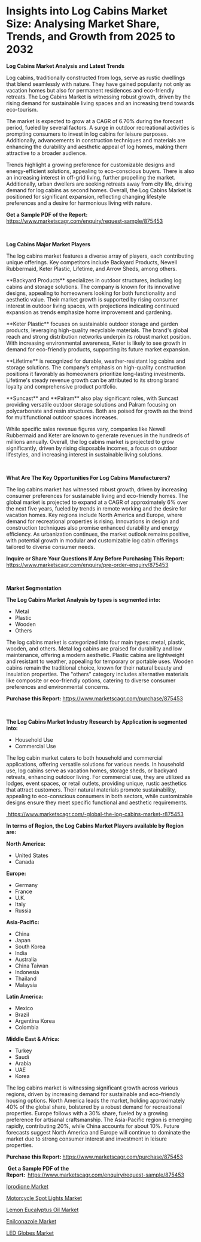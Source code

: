<p><h1>Insights into Log Cabins Market Size: Analysing Market Share, Trends, and Growth from 2025 to 2032</h1></p><p><strong>Log Cabins Market Analysis and Latest Trends</strong></p>
<p><p>Log cabins, traditionally constructed from logs, serve as rustic dwellings that blend seamlessly with nature. They have gained popularity not only as vacation homes but also for permanent residences and eco-friendly retreats. The Log Cabins Market is witnessing robust growth, driven by the rising demand for sustainable living spaces and an increasing trend towards eco-tourism.</p><p>The market is expected to grow at a CAGR of 6.70% during the forecast period, fueled by several factors. A surge in outdoor recreational activities is prompting consumers to invest in log cabins for leisure purposes. Additionally, advancements in construction techniques and materials are enhancing the durability and aesthetic appeal of log homes, making them attractive to a broader audience.</p><p>Trends highlight a growing preference for customizable designs and energy-efficient solutions, appealing to eco-conscious buyers. There is also an increasing interest in off-grid living, further propelling the market. Additionally, urban dwellers are seeking retreats away from city life, driving demand for log cabins as second homes. Overall, the Log Cabins Market is positioned for significant expansion, reflecting changing lifestyle preferences and a desire for harmonious living with nature.</p></p>
<p><strong>Get a Sample PDF of the Report:&nbsp;</strong> <a href="https://www.marketscagr.com/enquiry/request-sample/875453?utm_campaign=1920&utm_medium=2&utm_source=Github&utm_content=ia&utm_term=05022025&utm_id=log-cabins">https://www.marketscagr.com/enquiry/request-sample/875453</a></p>
<p>&nbsp;</p>
<p><strong>Log Cabins Major Market Players</strong></p>
<p><p>The log cabins market features a diverse array of players, each contributing unique offerings. Key competitors include Backyard Products, Newell Rubbermaid, Keter Plastic, Lifetime, and Arrow Sheds, among others.</p><p>**Backyard Products** specializes in outdoor structures, including log cabins and storage solutions. The company is known for its innovative designs, appealing to homeowners looking for both functionality and aesthetic value. Their market growth is supported by rising consumer interest in outdoor living spaces, with projections indicating continued expansion as trends emphasize home improvement and gardening.</p><p>**Keter Plastic** focuses on sustainable outdoor storage and garden products, leveraging high-quality recyclable materials. The brand's global reach and strong distribution networks underpin its robust market position. With increasing environmental awareness, Keter is likely to see growth in demand for eco-friendly products, supporting its future market expansion.</p><p>**Lifetime** is recognized for durable, weather-resistant log cabins and storage solutions. The company’s emphasis on high-quality construction positions it favorably as homeowners prioritize long-lasting investments. Lifetime's steady revenue growth can be attributed to its strong brand loyalty and comprehensive product portfolio.</p><p>**Suncast** and **Palram** also play significant roles, with Suncast providing versatile outdoor storage solutions and Palram focusing on polycarbonate and resin structures. Both are poised for growth as the trend for multifunctional outdoor spaces increases.</p><p>While specific sales revenue figures vary, companies like Newell Rubbermaid and Keter are known to generate revenues in the hundreds of millions annually. Overall, the log cabins market is projected to grow significantly, driven by rising disposable incomes, a focus on outdoor lifestyles, and increasing interest in sustainable living solutions.</p></p>
<p>&nbsp;</p>
<p><strong>What Are The Key Opportunities For Log Cabins Manufacturers?</strong></p>
<p><p>The log cabins market has witnessed robust growth, driven by increasing consumer preferences for sustainable living and eco-friendly homes. The global market is projected to expand at a CAGR of approximately 6% over the next five years, fueled by trends in remote working and the desire for vacation homes. Key regions include North America and Europe, where demand for recreational properties is rising. Innovations in design and construction techniques also promise enhanced durability and energy efficiency. As urbanization continues, the market outlook remains positive, with potential growth in modular and customizable log cabin offerings tailored to diverse consumer needs.</p></p>
<p><strong>Inquire or Share Your Questions If Any Before Purchasing This Report:</strong> <a href="https://www.marketscagr.com/enquiry/pre-order-enquiry/875453?utm_campaign=1920&utm_medium=2&utm_source=Github&utm_content=ia&utm_term=05022025&utm_id=log-cabins">https://www.marketscagr.com/enquiry/pre-order-enquiry/875453</a></p>
<p>&nbsp;</p>
<p><strong>Market Segmentation</strong></p>
<p><strong>The Log Cabins Market Analysis by types is segmented into:</strong></p>
<p><ul><li>Metal</li><li>Plastic</li><li>Wooden</li><li>Others</li></ul></p>
<p><p>The log cabins market is categorized into four main types: metal, plastic, wooden, and others. Metal log cabins are praised for durability and low maintenance, offering a modern aesthetic. Plastic cabins are lightweight and resistant to weather, appealing for temporary or portable uses. Wooden cabins remain the traditional choice, known for their natural beauty and insulation properties. The "others" category includes alternative materials like composite or eco-friendly options, catering to diverse consumer preferences and environmental concerns.</p></p>
<p><strong>Purchase this Report:&nbsp;</strong><a href="https://www.marketscagr.com/purchase/875453?utm_campaign=1920&utm_medium=2&utm_source=Github&utm_content=ia&utm_term=05022025&utm_id=log-cabins">https://www.marketscagr.com/purchase/875453</a></p>
<p>&nbsp;</p>
<p><strong>The Log Cabins Market Industry Research by Application is segmented into:</strong></p>
<p><ul><li>Household Use</li><li>Commercial Use</li></ul></p>
<p><p>The log cabin market caters to both household and commercial applications, offering versatile solutions for various needs. In household use, log cabins serve as vacation homes, storage sheds, or backyard retreats, enhancing outdoor living. For commercial use, they are utilized as lodges, event spaces, or retail outlets, providing unique, rustic aesthetics that attract customers. Their natural materials promote sustainability, appealing to eco-conscious consumers in both sectors, while customizable designs ensure they meet specific functional and aesthetic requirements.</p></p>
<p><a href="https://www.marketscagr.com/-global-the-log-cabins-market-r875453?utm_campaign=1920&utm_medium=2&utm_source=Github&utm_content=ia&utm_term=05022025&utm_id=log-cabins">&nbsp;https://www.marketscagr.com/-global-the-log-cabins-market-r875453</a></p>
<p><strong>In terms of Region, the Log Cabins Market Players available by Region are:</strong></p>
<p>
    <p> <strong> North America: </strong>
        <ul>
            <li>United States</li>
            <li>Canada</li>
        </ul>
        </p> 
    <p> <strong> Europe: </strong>
        <ul>
            <li>Germany</li>
            <li>France</li>
            <li>U.K.</li>
            <li>Italy</li>
            <li>Russia</li>
        </ul>
        </p> 
    <p> <strong> Asia-Pacific: </strong>
        <ul>
            <li>China</li>
            <li>Japan</li>
            <li>South Korea</li>
            <li>India</li>
            <li>Australia</li>
            <li>China Taiwan</li>
            <li>Indonesia</li>
            <li>Thailand</li>
            <li>Malaysia</li>
        </ul>
        </p> 
    <p> <strong> Latin America: </strong>
        <ul>
            <li>Mexico</li>
            <li>Brazil</li>
            <li>Argentina Korea</li>
            <li>Colombia</li>
        </ul>
        </p> 
    <p> <strong> Middle East & Africa: </strong>
        <ul>
            <li>Turkey</li>
            <li>Saudi</li>
            <li>Arabia</li>
            <li>UAE</li>
            <li>Korea</li>
        </ul>
    </p>
    </p>
<p><p>The log cabins market is witnessing significant growth across various regions, driven by increasing demand for sustainable and eco-friendly housing options. North America leads the market, holding approximately 40% of the global share, bolstered by a robust demand for recreational properties. Europe follows with a 30% share, fueled by a growing preference for artisanal craftsmanship. The Asia-Pacific region is emerging rapidly, contributing 20%, while China accounts for about 10%. Future forecasts suggest North America and Europe will continue to dominate the market due to strong consumer interest and investment in leisure properties.</p></p>
<p><strong>Purchase this Report: </strong><a href="https://www.marketscagr.com/purchase/875453?utm_campaign=1920&utm_medium=2&utm_source=Github&utm_content=ia&utm_term=05022025&utm_id=log-cabins">https://www.marketscagr.com/purchase/875453</a></p>
<p>&nbsp;<strong>Get a Sample PDF of the Report:&nbsp;&nbsp;</strong><a href="https://www.marketscagr.com/enquiry/request-sample/875453?utm_campaign=1920&utm_medium=2&utm_source=Github&utm_content=ia&utm_term=05022025&utm_id=log-cabins">https://www.marketscagr.com/enquiry/request-sample/875453</a></p>
<p><strong></strong></p>
<p><p><a href="https://www.linkedin.com/pulse/strategic-market-insights-navigating-global-iprodione-gvpfc?utm_campaign=1920&utm_medium=2&utm_source=Github&utm_content=ia&utm_term=05022025&utm_id=log-cabins">Iprodione Market</a></p><p><a href="https://www.linkedin.com/pulse/current-future-growth-potential-motorcycle-spot-lights-market-zczxf?utm_campaign=1920&utm_medium=2&utm_source=Github&utm_content=ia&utm_term=05022025&utm_id=log-cabins">Motorcycle Spot Lights Market</a></p><p><a href="https://github.com/ChiragRP21/Market-Research-Report-List-7/blob/main/lemon-eucalyptus-oil-market.md?utm_campaign=1920&utm_medium=2&utm_source=Github&utm_content=ia&utm_term=05022025&utm_id=log-cabins">Lemon Eucalyptus Oil Market</a></p><p><a href="https://www.linkedin.com/pulse/future-enilconazole-market-trend-analysis-forecasted-i6p3c?utm_campaign=1920&utm_medium=2&utm_source=Github&utm_content=ia&utm_term=05022025&utm_id=log-cabins">Enilconazole Market</a></p><p><a href="https://github.com/leyesamilej/Market-Research-Report-List-1/blob/main/led-globes-market.md?utm_campaign=1920&utm_medium=2&utm_source=Github&utm_content=ia&utm_term=05022025&utm_id=log-cabins">LED Globes Market</a></p></p>